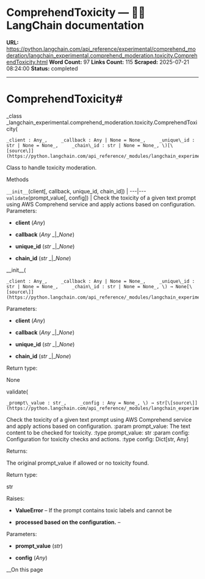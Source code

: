 # ComprehendToxicity — 🦜🔗 LangChain  documentation

**URL:** https://python.langchain.com/api_reference/experimental/comprehend_moderation/langchain_experimental.comprehend_moderation.toxicity.ComprehendToxicity.html
**Word Count:** 97
**Links Count:** 115
**Scraped:** 2025-07-21 08:24:00
**Status:** completed

---

# ComprehendToxicity\#

_class _langchain\_experimental.comprehend\_moderation.toxicity.ComprehendToxicity\(

    _client : Any_,     _callback : Any | None = None_,     _unique\_id : str | None = None_,     _chain\_id : str | None = None_, \)[\[source\]](https://python.langchain.com/api_reference/_modules/langchain_experimental/comprehend_moderation/toxicity.html#ComprehendToxicity)\#     

Class to handle toxicity moderation.

Methods

`__init__`\(client\[, callback, unique\_id, chain\_id\]\) |    ---|---   `validate`\(prompt\_value\[, config\]\) | Check the toxicity of a given text prompt using AWS Comprehend service and apply actions based on configuration.      Parameters:     

  * **client** \(_Any_\)

  * **callback** \(_Any_ _|__None_\)

  * **unique\_id** \(_str_ _|__None_\)

  * **chain\_id** \(_str_ _|__None_\)

\_\_init\_\_\(

    _client : Any_,     _callback : Any | None = None_,     _unique\_id : str | None = None_,     _chain\_id : str | None = None_, \) → None[\[source\]](https://python.langchain.com/api_reference/_modules/langchain_experimental/comprehend_moderation/toxicity.html#ComprehendToxicity.__init__)\#     

Parameters:     

  * **client** \(_Any_\)

  * **callback** \(_Any_ _|__None_\)

  * **unique\_id** \(_str_ _|__None_\)

  * **chain\_id** \(_str_ _|__None_\)

Return type:     

None

validate\(

    _prompt\_value : str_,     _config : Any = None_, \) → str[\[source\]](https://python.langchain.com/api_reference/_modules/langchain_experimental/comprehend_moderation/toxicity.html#ComprehendToxicity.validate)\#     

Check the toxicity of a given text prompt using AWS Comprehend service and apply actions based on configuration. :param prompt\_value: The text content to be checked for toxicity. :type prompt\_value: str :param config: Configuration for toxicity checks and actions. :type config: Dict\[str, Any\]

Returns:     

The original prompt\_value if allowed or no toxicity found.

Return type:     

str

Raises:     

  * **ValueError** – If the prompt contains toxic labels and cannot be

  * **processed based on the configuration.** – 

Parameters:     

  * **prompt\_value** \(_str_\)

  * **config** \(_Any_\)

__On this page